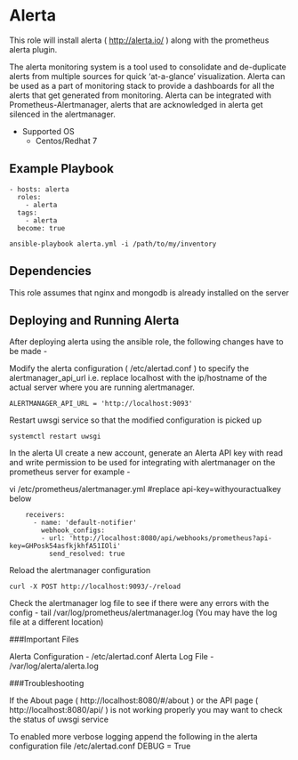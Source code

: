 # Alerta

This role will install alerta ( http://alerta.io/ ) along with the prometheus alerta plugin.

The alerta monitoring system is a tool used to consolidate and de-duplicate alerts from multiple sources for quick ‘at-a-glance’ visualization. Alerta can be used as a part of monitoring stack to provide a dashboards for all the alerts that get generated from monitoring. Alerta can be integrated with Prometheus-Alertmanager, alerts that are acknowledged in alerta get silenced in the alertmanager.

- Supported OS
  - Centos/Redhat 7


Example Playbook
----------------

    - hosts: alerta
      roles:
        - alerta
      tags:
        - alerta      
      become: true


`ansible-playbook alerta.yml -i /path/to/my/inventory`

## Dependencies
This role assumes that nginx and mongodb is already installed on the server


## Deploying and Running Alerta
After deploying alerta using the ansible role, the following changes have to be made -

Modify the alerta configuration ( /etc/alertad.conf ) to specify the alertmanager_api_url i.e. replace localhost with the ip/hostname of the actual server where you are running alertmanager.

    ALERTMANAGER_API_URL = 'http://localhost:9093'

Restart uwsgi service so that the modified configuration is picked up

    systemctl restart uwsgi

In the alerta UI create a new account, generate an Alerta API key with read and write permission to be used for integrating with alertmanager on the prometheus server for example -

vi /etc/prometheus/alertmanager.yml #replace api-key=withyouractualkey below

```
    receivers:
      - name: 'default-notifier'
        webhook_configs:
        - url: 'http://localhost:8080/api/webhooks/prometheus?api-key=GHPosk54asfkjkhfA51IOli'
          send_resolved: true
```
Reload the alertmanager configuration

    curl -X POST http://localhost:9093/-/reload

Check the alertmanager log file to see if there were any errors with the config - tail /var/log/prometheus/alertmanager.log (You may have the log file at a different location)

###Important Files

Alerta Configuration - /etc/alertad.conf
Alerta Log File - /var/log/alerta/alerta.log

###Troubleshooting

If the About page ( http://localhost:8080/#/about ) or the API page ( http://localhost:8080/api/ ) is not working properly you may want to check the status of uwsgi service


To enabled more verbose logging append the following in the alerta configuration file /etc/alertad.conf
 DEBUG = True
